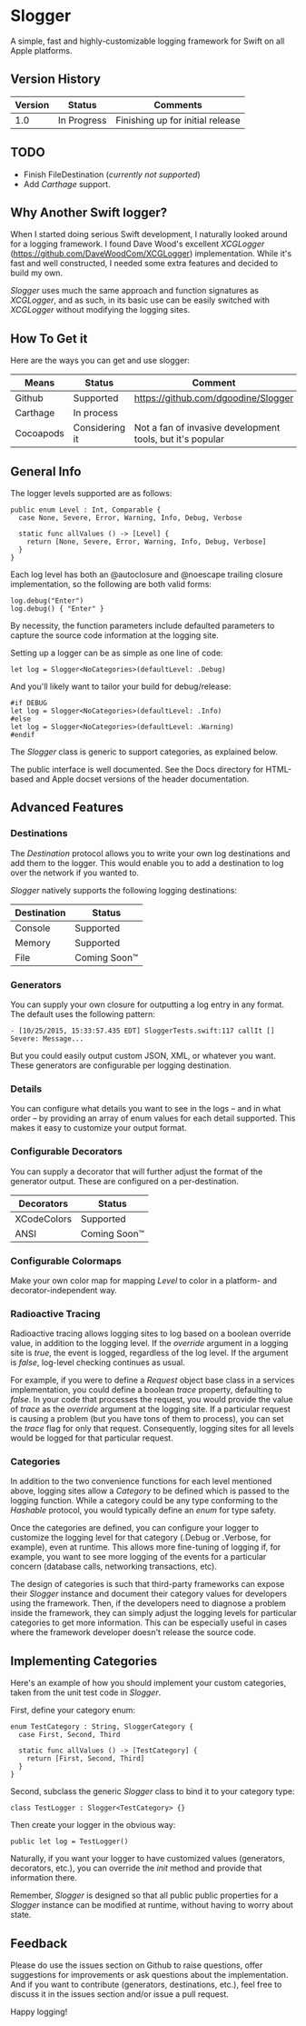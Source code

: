 # Slogger
A simple, fast and highly-customizable logging framework for Swift on all Apple platforms.

## Version History

Version | Status | Comments
--- | --- | ---
1.0 | In Progress | Finishing up for initial release

## TODO
- Finish FileDestination (*currently not supported*)
- Add *Carthage* support.

## Why Another Swift logger?

When I started doing serious Swift development, I naturally looked around for a logging framework.  I found Dave Wood's excellent *XCGLogger* (https://github.com/DaveWoodCom/XCGLogger) implementation.  While it's fast and well constructed, I needed some extra features and decided to build my own.

*Slogger* uses much the same approach and function signatures as *XCGLogger*, and as such, in its basic use can be easily switched with *XCGLogger* without modifying the logging sites.

## How To Get it
Here are the ways you can get and use slogger:

Means | Status | Comment
--- | --- | ---
Github | Supported | https://github.com/dgoodine/Slogger
Carthage | In process |
Cocoapods | Considering it | Not a fan of invasive development tools, but it's popular

## General Info

The logger levels supported are as follows:

	public enum Level : Int, Comparable {
	  case None, Severe, Error, Warning, Info, Debug, Verbose

	  static func allValues () -> [Level] {
	    return [None, Severe, Error, Warning, Info, Debug, Verbose]
	  }
	}

Each log level has both an @autoclosure and @noescape trailing closure implementation, so the following are both valid forms:

	log.debug("Enter")
	log.debug() { "Enter" }

By necessity, the function parameters include defaulted parameters to capture the source code information at the logging site.

Setting up a logger can be as simple as one line of code:

	let log = Slogger<NoCategories>(defaultLevel: .Debug)
	
And you'll likely want to tailor your build for debug/release:

	#if DEBUG
	let log = Slogger<NoCategories>(defaultLevel: .Info)
	#else
	let log = Slogger<NoCategories>(defaultLevel: .Warning)
	#endif

The *Slogger* class is generic to support categories, as explained below.

The public interface is well documented.  See the Docs directory for HTML-based and Apple docset versions of the header documentation.

## Advanced Features

### Destinations
The *Destination* protocol allows you to write your own log destinations and add them to the logger.  This would enable you to add a destination to log over the network if you wanted to.

*Slogger* natively supports the following logging destinations:

Destination | Status
--- | ---
Console | Supported
Memory | Supported
File | Coming Soon™


### Generators
You can supply your own closure for outputting a log entry in any format.  The default uses the following pattern:

	- [10/25/2015, 15:33:57.435 EDT] SloggerTests.swift:117 callIt [] Severe: Message...
	
But you could easily output custom JSON, XML, or whatever you want.  These generators are configurable per logging destination.

### Details
You can configure what details you want to see in the logs – and in what order – by providing an array of enum values for each detail supported.  This makes it easy to customize your output format.

### Configurable Decorators
You can supply a decorator that will further adjust the format of the generator output.  These are configured on a per-destination.

Decorators | Status
--- | ---
XCodeColors | Supported
ANSI | Coming Soon™

### Configurable Colormaps
Make your own color map for mapping *Level* to color in a platform- and decorator-independent way.

### Radioactive Tracing
Radioactive tracing allows logging sites to log based on a boolean override value, in addition to the logging level.  If the *override* argument in a logging site is *true*, the event is logged, regardless of the log level.  If the argument is *false*, log-level checking continues as usual.

For example, if you were to define a *Request* object base class in a services implementation, you could define a boolean *trace* property, defaulting to *false*.  In your code that processes the request, you would provide the value of *trace* as the *override* argument at the logging site.  If a particular request is causing a problem (but you have tons of them to process), you can set the *trace* flag for only that request.  Consequently, logging sites for all levels would be logged for that particular request.

### Categories
In addition to the two convenience functions for each level mentioned above, logging sites allow a *Category* to be defined which is passed to the logging function.  While a category could be any type conforming to the *Hashable* protocol, you would typically define an *enum* for type safety.

Once the categories are defined, you can configure your logger to customize the logging level for that category (.Debug or .Verbose, for example), even at runtime.  This allows more fine-tuning of logging if, for example, you want to see more logging of the events for a particular concern (database calls, networking transactions, etc).

The design of categories is such that third-party frameworks can expose their *Slogger* instance and document their category values for developers using the framework.  Then, if the developers need to diagnose a problem inside the framework, they can simply adjust the logging levels for particular categories to get more information.  This can be especially useful in cases where the framework developer doesn't release the source code.

## Implementing Categories

Here's an example of how you should implement your custom categories, taken from the unit test code in *Slogger*.

First, define your category enum:

	enum TestCategory : String, SloggerCategory {
	  case First, Second, Third

	  static func allValues () -> [TestCategory] {
	    return [First, Second, Third]
	  }
	}

Second, subclass the generic *Slogger* class to bind it to your category type:

	class TestLogger : Slogger<TestCategory> {}
	
Then create your logger in the obvious way:

	public let log = TestLogger()
	
Naturally, if you want your logger to have customized values (generators, decorators, etc.), you can override the *init* method and provide that information there.

Remember, *Slogger* is designed so that all public public properties for a *Slogger* instance can be modified at runtime, without having to worry about state.

## Feedback
Please do use the issues section on Github to raise questions, offer suggestions for improvements or ask questions about the implementation.  And if you want to contribute (generators, destinations, etc.), feel free to discuss it in the issues section and/or issue a pull request.

Happy logging!




